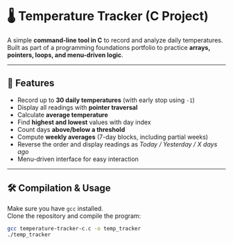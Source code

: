 # 🌡️ Temperature Tracker (C Project)

A simple **command-line tool in C** to record and analyze daily temperatures.  
Built as part of a programming foundations portfolio to practice **arrays, pointers, loops, and menu-driven logic**.

---

## 📌 Features
- Record up to **30 daily temperatures** (with early stop using `-1`)
- Display all readings with **pointer traversal**
- Calculate **average temperature**
- Find **highest and lowest** values with day index
- Count days **above/below a threshold**
- Compute **weekly averages** (7-day blocks, including partial weeks)
- Reverse the order and display readings as *Today / Yesterday / X days ago*
- Menu-driven interface for easy interaction

---

## 🛠️ Compilation & Usage

Make sure you have `gcc` installed.  
Clone the repository and compile the program:

```bash
gcc temperature-tracker-c.c -o temp_tracker
./temp_tracker
